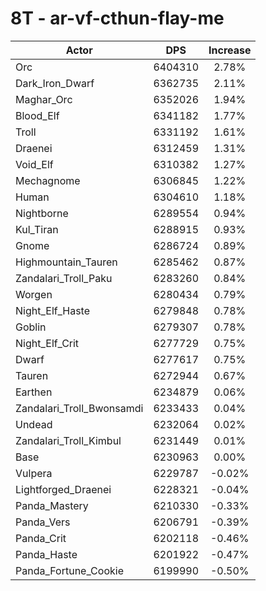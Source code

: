 # 8T - ar-vf-cthun-flay-me
| Actor | DPS | Increase |
|---|:---:|:---:|
|Orc|6404310|2.78%|
|Dark_Iron_Dwarf|6362735|2.11%|
|Maghar_Orc|6352026|1.94%|
|Blood_Elf|6341182|1.77%|
|Troll|6331192|1.61%|
|Draenei|6312459|1.31%|
|Void_Elf|6310382|1.27%|
|Mechagnome|6306845|1.22%|
|Human|6304610|1.18%|
|Nightborne|6289554|0.94%|
|Kul_Tiran|6288915|0.93%|
|Gnome|6286724|0.89%|
|Highmountain_Tauren|6285462|0.87%|
|Zandalari_Troll_Paku|6283260|0.84%|
|Worgen|6280434|0.79%|
|Night_Elf_Haste|6279848|0.78%|
|Goblin|6279307|0.78%|
|Night_Elf_Crit|6277729|0.75%|
|Dwarf|6277617|0.75%|
|Tauren|6272944|0.67%|
|Earthen|6234879|0.06%|
|Zandalari_Troll_Bwonsamdi|6233433|0.04%|
|Undead|6232064|0.02%|
|Zandalari_Troll_Kimbul|6231449|0.01%|
|Base|6230963|0.00%|
|Vulpera|6229787|-0.02%|
|Lightforged_Draenei|6228321|-0.04%|
|Panda_Mastery|6210330|-0.33%|
|Panda_Vers|6206791|-0.39%|
|Panda_Crit|6202118|-0.46%|
|Panda_Haste|6201922|-0.47%|
|Panda_Fortune_Cookie|6199990|-0.50%|
